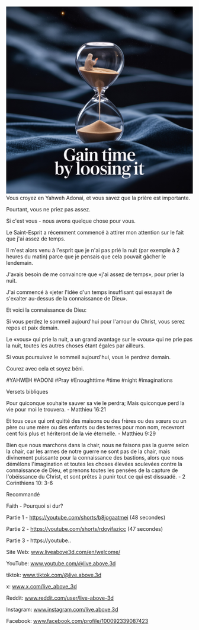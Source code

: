 ![Video cover image](../cover.jpeg)
Vous croyez en Yahweh Adonai, et vous savez que la prière est importante.

Pourtant, vous ne priez pas assez.

Si c'est vous - nous avons quelque chose pour vous.

Le Saint-Esprit a récemment commencé à attirer mon attention sur le fait que j'ai assez de temps.

Il m'est alors venu à l'esprit que je n'ai pas prié la nuit (par exemple à 2 heures du matin) parce que je pensais que cela pouvait gâcher le lendemain.

J'avais besoin de me convaincre que «j'ai assez de temps», pour prier la nuit.

J'ai commencé à «jeter l'idée d'un temps insuffisant qui essayait de s'exalter au-dessus de la connaissance de Dieu».

Et voici la connaissance de Dieu:

Si vous perdez le sommeil aujourd'hui pour l'amour du Christ, vous serez repos et paix demain.

Le «vous» qui prie la nuit, a un grand avantage sur le «vous» qui ne prie pas la nuit, toutes les autres choses étant égales par ailleurs.

Si vous poursuivez le sommeil aujourd'hui, vous le perdrez demain.

Courez avec cela et soyez béni.


#YAHWEH #ADONI #Pray #Enoughttime #time #night #imaginations


Versets bibliques

Pour quiconque souhaite sauver sa vie le perdra; Mais quiconque perd la vie pour moi le trouvera. - Matthieu 16:21

Et tous ceux qui ont quitté des maisons ou des frères ou des sœurs ou un père ou une mère ou des enfants ou des terres pour mon nom, recevront cent fois plus et hériteront de la vie éternelle. - Matthieu 9:29

Bien que nous marchons dans la chair, nous ne faisons pas la guerre selon la chair, car les armes de notre guerre ne sont pas de la chair, mais divinement puissante pour la connaissance des bastions, alors que nous démêlons l'imagination et toutes les choses élevées soulevées contre la connaissance de Dieu, et prenons toutes les pensées de la capture de l'obéissance du Christ, et sont prêtes à punir tout ce qui est dissuadé. - 2 Corinthiens 10: 3-6


Recommandé

Faith - Pourquoi si dur?

Partie 1 - https://youtube.com/shorts/b8jogaatmei (48 secondes)

Partie 2 - https://youtube.com/shorts/rdoyifazicc (47 secondes)

Partie 3 - https://youtube..


Site Web: www.liveabove3d.com/en/welcome/

YouTube: www.youtube.com/@live.above.3d

tiktok: www.tiktok.com/@live.above.3d

x: www.x.com/live_above_3d

Reddit: www.reddit.com/user/live-above-3d

Instagram: www.instagram.com/live.above.3d

Facebook: www.facebook.com/profile/100092339087423
